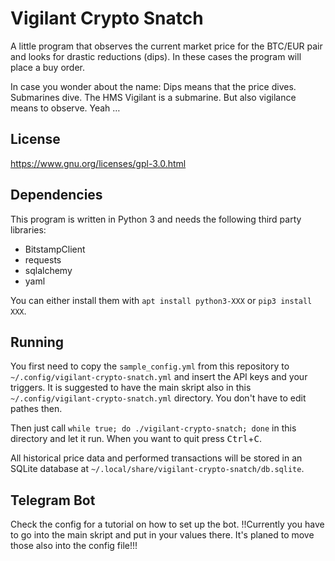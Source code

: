 ﻿# Vigilant Crypto Snatch

A little program that observes the current market price for the BTC/EUR pair
and looks for drastic reductions (dips). In these cases the program will place
a buy order.

In case you wonder about the name: Dips means that the price dives. Submarines
dive. The HMS Vigilant is a submarine. But also vigilance means to observe.
Yeah …

## License

https://www.gnu.org/licenses/gpl-3.0.html

## Dependencies

This program is written in Python 3 and needs the following third party
libraries:

- BitstampClient
- requests
- sqlalchemy
- yaml

You can either install them with `apt install python3-XXX` or `pip3 install
XXX`.

## Running

You first need to copy the `sample_config.yml` from this repository to
`~/.config/vigilant-crypto-snatch.yml` and insert the API keys and your
triggers. It is suggested to have the main skript also in this `~/.config/vigilant-crypto-snatch.yml` directory. You don't have to edit pathes then.

Then just call `while true; do ./vigilant-crypto-snatch; done` in this directory and let it run.
When you want to quit press <kbd>Ctrl</kbd>+<kbd>C</kbd>.

All historical price data and performed transactions will be stored in an
SQLite database at `~/.local/share/vigilant-crypto-snatch/db.sqlite`. 

## Telegram Bot

Check the config for a tutorial on how to set up the bot.
!!Currently you have to go into the main skript and put in your values there. It's planed to move those also into the config file!!!
